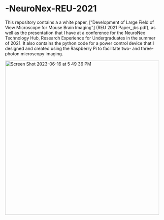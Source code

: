 # -NeuroNex-REU-2021
This repository contains a a white paper, [“Development of Large Field of View Microscope for Mouse Brain Imaging”] (REU 2021 Paper_jbs.pdf), as well as the presentation that I have at a conference for the NeuroNex Technology Hub, Research Experience for Undergraduates in the summer of 2021. It also contains the python code for a power control device that I designed and created using the Raspberry Pi to facilitate two- and three-photon microscopy imaging.

<img width="500" alt="Screen Shot 2023-06-16 at 5 49 36 PM" src="https://github.com/Sockie3/sokolova-reu-neuronex-2021/assets/125540062/cf9f382a-ff13-4395-b19d-59dada5fb411">
